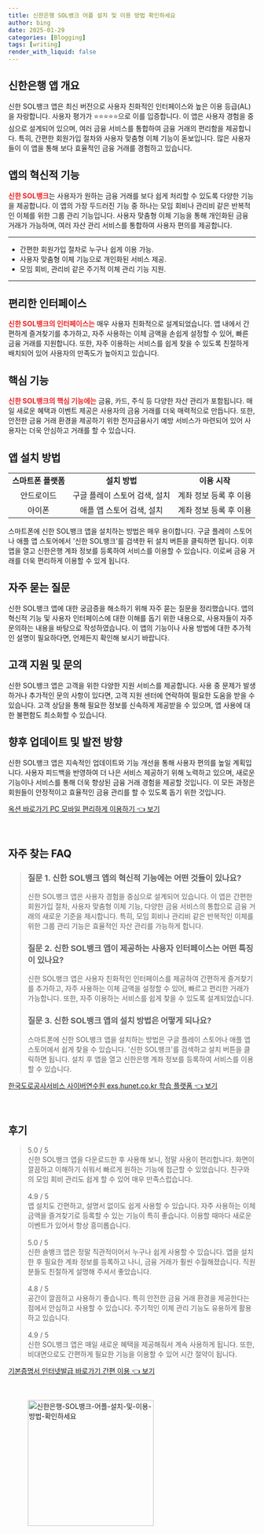 ```yaml
---
title: 신한은행 SOL뱅크 어플 설치 및 이용 방법 확인하세요
author: bing
date: 2025-01-29
categories: [Blogging]
tags: [writing]
render_with_liquid: false
---
```



<h2 id='신한은행 앱 개요'>신한은행 앱 개요</h2>

<p>신한 SOL뱅크 앱은 최신 버전으로 사용자 친화적인 인터페이스와 높은 이용 등급(AL)을 자랑합니다. 사용자 평가가 ⭐⭐⭐⭐⭐으로 이를 입증합니다. 이 앱은 사용자 경험을 중심으로 설계되어 있으며, 여러 금융 서비스를 통합하여 금융 거래의 편리함을 제공합니다. 특히, 간편한 회원가입 절차와 사용자 맞춤형 이체 기능이 돋보입니다. 많은 사용자들이 이 앱을 통해 보다 효율적인 금융 거래를 경험하고 있습니다.</p>

<h2 id='앱의 혁신적 기능'>앱의 혁신적 기능</h2>

<p><b><span style="color: #ee2323;">신한 SOL뱅크</span></b>는 사용자가 원하는 금융 거래를 보다 쉽게 처리할 수 있도록 다양한 기능을 제공합니다. 이 앱의 가장 두드러진 기능 중 하나는 모임 회비나 관리비 같은 반복적인 이체를 위한 그룹 관리 기능입니다. 사용자 맞춤형 이체 기능을 통해 개인화된 금융 거래가 가능하며, 여러 자산 관리 서비스를 통합하여 사용자 편의를 제공합니다.</p>

<hr />

<ul>
    <li>간편한 회원가입 절차로 누구나 쉽게 이용 가능.</li>
    <li>사용자 맞춤형 이체 기능으로 개인화된 서비스 제공.</li>
    <li>모임 회비, 관리비 같은 주기적 이체 관리 기능 지원.</li>
</ul>

<hr />

<h2 id='편리한 인터페이스'>편리한 인터페이스</h2>

<p><b><span style="color: #ee2323;">신한 SOL뱅크의 인터페이스는</span></b> 매우 사용자 친화적으로 설계되었습니다. 앱 내에서 간편하게 즐겨찾기를 추가하고, 자주 사용하는 이체 금액을 손쉽게 설정할 수 있어, 빠른 금융 거래를 지원합니다. 또한, 자주 이용하는 서비스를 쉽게 찾을 수 있도록 친절하게 배치되어 있어 사용자의 만족도가 높아지고 있습니다.</p>

<h2 id='핵심 기능'>핵심 기능</h2>

<p><b><span style="color: #ee2323;">신한 SOL뱅크의 핵심 기능에는</span></b> 금융, 카드, 주식 등 다양한 자산 관리가 포함됩니다. 매일 새로운 혜택과 이벤트 제공은 사용자의 금융 거래를 더욱 매력적으로 만듭니다. 또한, 안전한 금융 거래 환경을 제공하기 위한 전자금융사기 예방 서비스가 마련되어 있어 사용자는 더욱 안심하고 거래를 할 수 있습니다.</p>

<h2 id='앱 설치 방법'>앱 설치 방법</h2>

<table>
    <tr>
        <td style="text-align: center; height: 17px;"><b>스마트폰 플랫폼</b></td>
        <td style="text-align: center; height: 17px;"><b>설치 방법</b></td>
        <td style="text-align: center; height: 17px;"><b>이용 시작</b></td>
    </tr>
    <tr>
        <td style="text-align: center; height: 17px;">안드로이드</td>
        <td style="text-align: center; height: 17px;">구글 플레이 스토어 검색, 설치</td>
        <td style="text-align: center; height: 17px;">계좌 정보 등록 후 이용</td>
    </tr>
    <tr>
        <td style="text-align: center; height: 17px;">아이폰</td>
        <td style="text-align: center; height: 17px;">애플 앱 스토어 검색, 설치</td>
        <td style="text-align: center; height: 17px;">계좌 정보 등록 후 이용</td>
    </tr>
</table>

<p>스마트폰에 신한 SOL뱅크 앱을 설치하는 방법은 매우 용이합니다. 구글 플레이 스토어나 애플 앱 스토어에서 '신한 SOL뱅크'를 검색한 뒤 설치 버튼을 클릭하면 됩니다. 이후 앱을 열고 신한은행 계좌 정보를 등록하여 서비스를 이용할 수 있습니다. 이로써 금융 거래를 더욱 편리하게 이용할 수 있게 됩니다.</p>

<h2 id='자주 묻는 질문'>자주 묻는 질문</h2>

<p>신한 SOL뱅크 앱에 대한 궁금증을 해소하기 위해 자주 묻는 질문을 정리했습니다. 앱의 혁신적 기능 및 사용자 인터페이스에 대한 이해를 돕기 위한 내용으로, 사용자들이 자주 문의하는 내용을 바탕으로 작성하였습니다. 이 앱의 기능이나 사용 방법에 대한 추가적인 설명이 필요하다면, 언제든지 확인해 보시기 바랍니다.</p>

<h2 id='고객 지원 및 문의'>고객 지원 및 문의</h2>

<p>신한 SOL뱅크 앱은 고객을 위한 다양한 지원 서비스를 제공합니다. 사용 중 문제가 발생하거나 추가적인 문의 사항이 있다면, 고객 지원 센터에 연락하여 필요한 도움을 받을 수 있습니다. 고객 상담을 통해 필요한 정보를 신속하게 제공받을 수 있으며, 앱 사용에 대한 불편함도 최소화할 수 있습니다.</p>

<h2 id='향후 업데이트 및 발전 방향'>향후 업데이트 및 발전 방향</h2>

<p>신한 SOL뱅크 앱은 지속적인 업데이트와 기능 개선을 통해 사용자 편의를 높일 계획입니다. 사용자 피드백을 반영하여 더 나은 서비스 제공하기 위해 노력하고 있으며, 새로운 기능이나 서비스를 통해 더욱 향상된 금융 거래 경험을 제공할 것입니다. 이 모든 과정은 회원들이 안정적이고 효율적인 금융 관리를 할 수 있도록 돕기 위한 것입니다.</p>


<p><a class="click-button" title="옥션 바로가기 PC 모바일 편리하게 이용하기" href="https://purplelist.github.io/posts/%EC%98%A5%EC%85%98-%EB%B0%94%EB%A1%9C%EA%B0%80%EA%B8%B0-PC-%EB%AA%A8%EB%B0%94%EC%9D%BC-%ED%8E%B8%EB%A6%AC%ED%95%98%EA%B2%8C-%EC%9D%B4%EC%9A%A9%ED%95%98%EA%B8%B0/" rel="dofollow">옥션 바로가기 PC 모바일 편리하게 이용하기 👈 보기</a></p><br>
<h2 id='자주_찾는_FAQ'>자주 찾는 FAQ</h2>
<div itemscope="" itemtype="https://schema.org/FAQPage"> 
<blockquote> 
<div itemscope="" itemprop="mainEntity" itemtype="https://schema.org/Question"> 
<h3 itemprop="name">질문 1. 신한 SOL뱅크 앱의 혁신적 기능에는 어떤 것들이 있나요?</h3> 
<div itemscope="" itemprop="acceptedAnswer" itemtype="https://schema.org/Answer"> 
<span itemprop="text"> 
<p>신한 SOL뱅크 앱은 사용자 경험을 중심으로 설계되어 있습니다. 이 앱은 간편한 회원가입 절차, 사용자 맞춤형 이체 기능, 다양한 금융 서비스의 통합으로 금융 거래의 새로운 기준을 제시합니다. 특히, 모임 회비나 관리비 같은 반복적인 이체를 위한 그룹 관리 기능은 효율적인 자산 관리를 가능하게 합니다.</p> 
</span> 
</div> 
</div> 

<div itemscope="" itemprop="mainEntity" itemtype="https://schema.org/Question"> 
<h3 itemprop="name">질문 2. 신한 SOL뱅크 앱이 제공하는 사용자 인터페이스는 어떤 특징이 있나요?</h3> 
<div itemscope="" itemprop="acceptedAnswer" itemtype="https://schema.org/Answer"> 
<span itemprop="text"> 
<p>신한 SOL뱅크 앱은 사용자 친화적인 인터페이스를 제공하여 간편하게 즐겨찾기를 추가하고, 자주 사용하는 이체 금액을 설정할 수 있어, 빠르고 편리한 거래가 가능합니다. 또한, 자주 이용하는 서비스를 쉽게 찾을 수 있도록 설계되었습니다.</p> 
</span> 
</div> 
</div> 

<div itemscope="" itemprop="mainEntity" itemtype="https://schema.org/Question"> 
<h3 itemprop="name">질문 3. 신한 SOL뱅크 앱의 설치 방법은 어떻게 되나요?</h3> 
<div itemscope="" itemprop="acceptedAnswer" itemtype="https://schema.org/Answer"> 
<span itemprop="text"> 
<p>스마트폰에 신한 SOL뱅크 앱을 설치하는 방법은 구글 플레이 스토어나 애플 앱 스토어에서 쉽게 찾을 수 있습니다. '신한 SOL뱅크'를 검색하고 설치 버튼을 클릭하면 됩니다. 설치 후 앱을 열고 신한은행 계좌 정보를 등록하여 서비스를 이용할 수 있습니다.</p> 
</span> 
</div> 
</div> 

</blockquote> 
</div>
<p><a class="click-button" title="한국도로공사서비스 사이버연수원 exs.hunet.co.kr 학습 플랫폼" href="https://purplelist.github.io/posts/%ED%95%9C%EA%B5%AD%EB%8F%84%EB%A1%9C%EA%B3%B5%EC%82%AC%EC%84%9C%EB%B9%84%EC%8A%A4-%EC%82%AC%EC%9D%B4%EB%B2%84%EC%97%B0%EC%88%98%EC%9B%90-exs.hunet.co.kr-%ED%95%99%EC%8A%B5-%ED%94%8C%EB%9E%AB%ED%8F%BC/" rel="dofollow">한국도로공사서비스 사이버연수원 exs.hunet.co.kr 학습 플랫폼 👈 보기</a></p><br>
<h2 id='후기'>후기</h2>
<div itemscope itemtype="https://schema.org/Product">
  <blockquote>
  <div itemprop="review" itemscope itemtype="https://schema.org/Review">
      <div itemprop="reviewRating" itemscope itemtype="https://schema.org/Rating"> <span itemprop="ratingValue">5.0</span> / <span itemprop="bestRating">5</span> </div>
      <span itemprop="reviewBody">신한 SOL뱅크 앱을 다운로드한 후 사용해 보니, 정말 사용이 편리합니다. 화면이 깔끔하고 이해하기 쉬워서 빠르게 원하는 기능에 접근할 수 있었습니다. 친구와의 모임 회비 관리도 쉽게 할 수 있어 매우 만족스럽습니다.</span>
  </div>
  <br>
  <div itemprop="review" itemscope itemtype="https://schema.org/Review">
      <div itemprop="reviewRating" itemscope itemtype="https://schema.org/Rating"> <span itemprop="ratingValue">4.9</span> / <span itemprop="bestRating">5</span> </div>
      <span itemprop="reviewBody">앱 설치도 간편하고, 설명서 없이도 쉽게 사용할 수 있습니다. 자주 사용하는 이체 금액을 즐겨찾기로 등록할 수 있는 기능이 특히 좋습니다. 이용할 때마다 새로운 이벤트가 있어서 항상 흥미롭습니다.</span>
  </div>
  <br>
  <div itemprop="review" itemscope itemtype="https://schema.org/Review">
      <div itemprop="reviewRating" itemscope itemtype="https://schema.org/Rating"> <span itemprop="ratingValue">5.0</span> / <span itemprop="bestRating">5</span> </div>
      <span itemprop="reviewBody">신한 솔뱅크 앱은 정말 직관적이어서 누구나 쉽게 사용할 수 있습니다. 앱을 설치한 후 필요한 계좌 정보를 등록하고 나니, 금융 거래가 훨씬 수월해졌습니다. 직원분들도 친절하게 설명해 주셔서 좋았습니다.</span>
  </div>
  <br>
  <div itemprop="review" itemscope itemtype="https://schema.org/Review">
      <div itemprop="reviewRating" itemscope itemtype="https://schema.org/Rating"> <span itemprop="ratingValue">4.8</span> / <span itemprop="bestRating">5</span> </div>
      <span itemprop="reviewBody">공간이 깔끔하고 사용하기 좋습니다. 특히 안전한 금융 거래 환경을 제공한다는 점에서 안심하고 사용할 수 있습니다. 주기적인 이체 관리 기능도 유용하게 활용하고 있습니다.</span>
  </div>
  <br>
  <div itemprop="review" itemscope itemtype="https://schema.org/Review">
      <div itemprop="reviewRating" itemscope itemtype="https://schema.org/Rating"> <span itemprop="ratingValue">4.9</span> / <span itemprop="bestRating">5</span> </div>
      <span itemprop="reviewBody">신한 SOL뱅크 앱은 매일 새로운 혜택을 제공해줘서 계속 사용하게 됩니다. 또한, 비대면으로도 간편하게 필요한 기능을 이용할 수 있어 시간 절약이 됩니다.</span>
  </div>
  </blockquote>
</div>
<p><a class="click-button" title="기본증명서 인터넷발급 바로가기 간편 이용" href="https://purplelist.github.io/posts/%EA%B8%B0%EB%B3%B8%EC%A6%9D%EB%AA%85%EC%84%9C-%EC%9D%B8%ED%84%B0%EB%84%B7%EB%B0%9C%EA%B8%89-%EB%B0%94%EB%A1%9C%EA%B0%80%EA%B8%B0-%EA%B0%84%ED%8E%B8-%EC%9D%B4%EC%9A%A9/" rel="dofollow">기본증명서 인터넷발급 바로가기 간편 이용 👈 보기</a></p><br>
<figure class="image"><img src="https://purplelist.github.io/assets/img/thumbnail/신한은행-SOL뱅크-어플-설치-및-이용-방법-확인하세요.webp" alt="신한은행-SOL뱅크-어플-설치-및-이용-방법-확인하세요" width="256" height="256"></figure>
